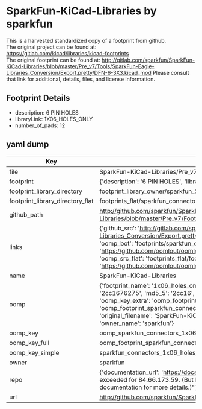 # SparkFun-KiCad-Libraries by sparkfun  
This is a harvested standardized copy of a footprint from github.  
The original project can be found at:  
https://gitlab.com/kicad/libraries/kicad-footprints  
The original footprint can be found at:
http://gitlab.com/sparkfun/SparkFun-KiCad-Libraries/blob/master/Pre_v7/Tools/SparkFun-Eagle-Libraries_Conversion/Export.pretty/DFN-6-3X3.kicad_mod
Please consult that link for additional, details, files, and license information.  
## Footprint Details
* description: 6 PIN HOLES  
* libraryLink: 1X06_HOLES_ONLY  
* number_of_pads: 12  
## yaml dump  
| Key | Value |  
| --- | --- |  
| file | SparkFun-KiCad-Libraries/Pre_v7/Footprints/Connectors.pretty/1X06_HOLES_ONLY.kicad_mod |  
| footprint | {'description': '6 PIN HOLES', 'libraryLink': '1X06_HOLES_ONLY', 'number_of_pads': 12} |  
| footprint_library_directory | footprint_library_owner/sparkfun_SparkFun-KiCad-Libraries |  
| footprint_library_directory_flat | footprints_flat/sparkfun_connectors_1x06_holes_only/working |  
| github_path | http://github.com/sparkfun/SparkFun-KiCad-Libraries/blob/master/Pre_v7/Footprints/Connectors.pretty/1X06_HOLES_ONLY.kicad_mod |  
| links | {'github_src': 'http://gitlab.com/sparkfun/SparkFun-KiCad-Libraries/blob/master/Pre_v7/Tools/SparkFun-Eagle-Libraries_Conversion/Export.pretty/DFN-6-3X3.kicad_mod', 'github_src_repo': 'https://gitlab.com/kicad/libraries/kicad-footprints', 'oomp_bot': 'footprints/sparkfun_connectors_1x06_holes_only/working', 'oomp_bot_github': 'https://github.com/oomlout/oomlout_oomp_footprint_bot/tree/main/footprints/sparkfun_connectors_1x06_holes_only/working', 'oomp_src_flat': 'footprints_flat/footprints_flat/sparkfun_connectors_1x06_holes_only/working', 'oomp_src_flat_github': 'https://github.com/oomlout/oomlout_oomp_footprint_src/tree/main/footprints_flat/sparkfun_connectors_1x06_holes_only/working'} |  
| name | SparkFun-KiCad-Libraries |  
| oomp | {'footprint_name': '1x06_holes_only', 'library_name': 'connectors', 'md5': '2cc1676275cf5636dceadb13d8c7b285', 'md5_10': '2cc1676275', 'md5_5': '2cc16', 'md5_6': '2cc167', 'oomp_key': 'oomp_sparkfun_connectors_1x06_holes_only', 'oomp_key_extra': 'oomp_footprint_sparkfun_connectors_1x06_holes_only', 'oomp_key_full': 'oomp_footprint_sparkfun_connectors_1x06_holes_only_2cc167', 'oomp_key_simple': 'sparkfun_connectors_1x06_holes_only', 'original_filename': 'SparkFun-KiCad-Libraries/Pre_v7/Footprints/Connectors.pretty/1X06_HOLES_ONLY.kicad_mod', 'owner_name': 'sparkfun'} |  
| oomp_key | oomp_sparkfun_connectors_1x06_holes_only |  
| oomp_key_full | oomp_footprint_sparkfun_connectors_1x06_holes_only |  
| oomp_key_simple | sparkfun_connectors_1x06_holes_only |  
| owner | sparkfun |  
| repo | {'documentation_url': 'https://docs.github.com/rest/overview/resources-in-the-rest-api#rate-limiting', 'message': "API rate limit exceeded for 84.66.173.59. (But here's the good news: Authenticated requests get a higher rate limit. Check out the documentation for more details.)"} |  
| url | http://github.com/sparkfun/SparkFun-KiCad-Libraries |  

